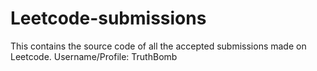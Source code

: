 # Leetcode-submissions
This contains the source code of all the accepted submissions made on Leetcode.
Username/Profile: TruthBomb
